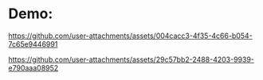 # Demo:

https://github.com/user-attachments/assets/004cacc3-4f35-4c66-b054-7c65e9446991

https://github.com/user-attachments/assets/29c57bb2-2488-4203-9939-e790aaa08952
